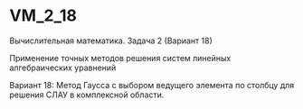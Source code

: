 VM_2_18
=======

Вычислительная математика. Задача 2 (Вариант 18)

Применение точных методов решения систем линейных алгебраических уравнений

Вариант 18: Метод Гаусса с выбором ведущего элемента по столбцу для решения СЛАУ в комплексной области.
